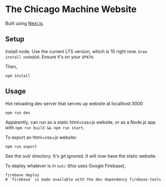 # The Chicago Machine Website

Built using [Next.js](https://nextjs.org).

## Setup

Install node. Use the current LTS version, which is 10 right now. `brew install node@10`. Ensure it's on your `$PATH`.

Then,

    npm install

## Usage

Hot reloading dev server that serves up website at localhost:3000

    npm run dev

Apparently, can run as a static html+css+js website, or as a Node.js app with
`npm run build && npm run start`.

To export an html+css+js website:

    npm run export

See the out/ directory. It's git ignored. It will now have the static website.

To deploy whatever is in `out/` (this uses Google Firebase),

    firebase deploy
    # `firebase` is made available with the dev dependency firebase-tools
